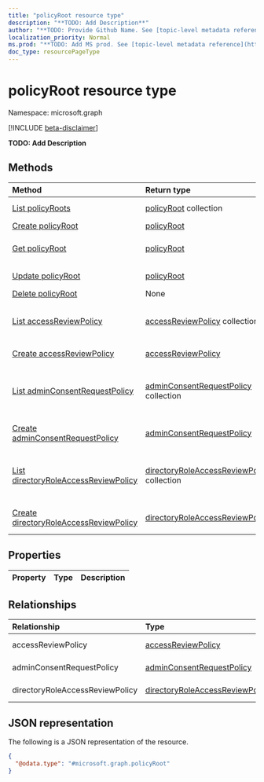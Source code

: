 ```yaml
---
title: "policyRoot resource type"
description: "**TODO: Add Description**"
author: "**TODO: Provide Github Name. See [topic-level metadata reference](https://msgo.azurewebsites.net/add/document/guidelines/metadata.html#topic-level-metadata)**"
localization_priority: Normal
ms.prod: "**TODO: Add MS prod. See [topic-level metadata reference](https://msgo.azurewebsites.net/add/document/guidelines/metadata.html#topic-level-metadata)**"
doc_type: resourcePageType
---
```


# policyRoot resource type

Namespace: microsoft.graph

[!INCLUDE [beta-disclaimer](../../includes/beta-disclaimer.md)]

**TODO: Add Description**

## Methods
|Method|Return type|Description|
|:---|:---|:---|
|[List policyRoots](../api/policyroot-list.md)|[policyRoot](../resources/policyroot.md) collection|Get a list of the [policyRoot](../resources/policyroot.md) objects and their properties.|
|[Create policyRoot](../api/policyroot-create.md)|[policyRoot](../resources/policyroot.md)|Create a new [policyRoot](../resources/policyroot.md) object.|
|[Get policyRoot](../api/policyroot-get.md)|[policyRoot](../resources/policyroot.md)|Read the properties and relationships of a [policyRoot](../resources/policyroot.md) object.|
|[Update policyRoot](../api/policyroot-update.md)|[policyRoot](../resources/policyroot.md)|Update the properties of a [policyRoot](../resources/policyroot.md) object.|
|[Delete policyRoot](../api/policyroot-delete.md)|None|Deletes a [policyRoot](../resources/policyroot.md) object.|
|[List accessReviewPolicy](../api/policyroot-list-accessreviewpolicy.md)|[accessReviewPolicy](../resources/accessreviewpolicy.md) collection|Get the accessReviewPolicy resources from the accessReviewPolicy navigation property.|
|[Create accessReviewPolicy](../api/policyroot-post-accessreviewpolicy.md)|[accessReviewPolicy](../resources/accessreviewpolicy.md)|Create a new accessReviewPolicy object.|
|[List adminConsentRequestPolicy](../api/policyroot-list-adminconsentrequestpolicy.md)|[adminConsentRequestPolicy](../resources/adminconsentrequestpolicy.md) collection|Get the adminConsentRequestPolicy resources from the adminConsentRequestPolicy navigation property.|
|[Create adminConsentRequestPolicy](../api/policyroot-post-adminconsentrequestpolicy.md)|[adminConsentRequestPolicy](../resources/adminconsentrequestpolicy.md)|Create a new adminConsentRequestPolicy object.|
|[List directoryRoleAccessReviewPolicy](../api/policyroot-list-directoryroleaccessreviewpolicy.md)|[directoryRoleAccessReviewPolicy](../resources/directoryroleaccessreviewpolicy.md) collection|Get the directoryRoleAccessReviewPolicy resources from the directoryRoleAccessReviewPolicy navigation property.|
|[Create directoryRoleAccessReviewPolicy](../api/policyroot-post-directoryroleaccessreviewpolicy.md)|[directoryRoleAccessReviewPolicy](../resources/directoryroleaccessreviewpolicy.md)|Create a new directoryRoleAccessReviewPolicy object.|

## Properties
|Property|Type|Description|
|:---|:---|:---|

## Relationships
|Relationship|Type|Description|
|:---|:---|:---|
|accessReviewPolicy|[accessReviewPolicy](../resources/accessreviewpolicy.md)|**TODO: Add Description**|
|adminConsentRequestPolicy|[adminConsentRequestPolicy](../resources/adminconsentrequestpolicy.md)|**TODO: Add Description**|
|directoryRoleAccessReviewPolicy|[directoryRoleAccessReviewPolicy](../resources/directoryroleaccessreviewpolicy.md)|**TODO: Add Description**|

## JSON representation
The following is a JSON representation of the resource.
<!-- {
  "blockType": "resource",
  "keyProperty": "id",
  "@odata.type": "microsoft.graph.policyRoot",
  "openType": false
}
-->
``` json
{
  "@odata.type": "#microsoft.graph.policyRoot"
}
```


